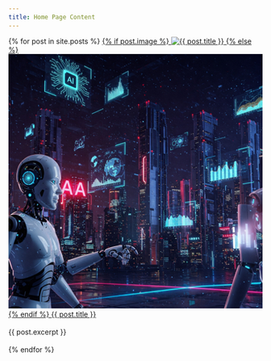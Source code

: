 ```yaml
---
title: Home Page Content 
---
```

<head>
<style>
p.big {
  line-height: 1.8;
}
</style>
</head>
<body>

<div>
{% for post in site.posts %}
        <a href="{{ site.baseurl }}{{ post.url }}">
                <!-- Post Image -->
                {% if post.image %}
                <img src="{{ post.image | relative_url }}" alt="{{ post.title }}">
                {% else %}
                <!-- Placeholder image if no image is defined in the post's front matter -->
                <img src="assets\images\placeholder.jpg" alt="Placeholder image for {{ post.title }}">
                {% endif %}
            </a>
        <a href="{{ site.baseurl }}{{ post.url }}">{{ post.title }}</a>
            <p class="big">
                {{ post.excerpt }}
            </p>
{% endfor %}  
</div>

